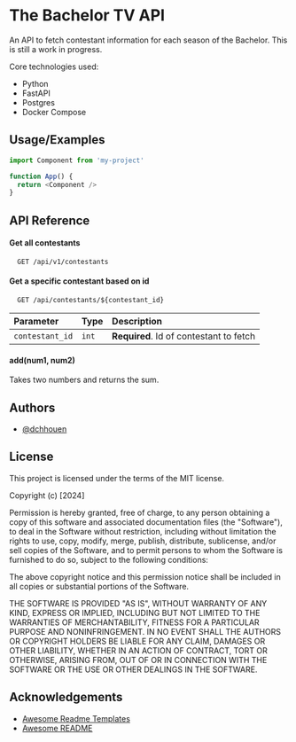 
# The Bachelor TV API

An API to fetch contestant information for each season of the Bachelor. This is still a work in progress.

Core technologies used:
* Python 
* FastAPI
* Postgres
* Docker Compose


## Usage/Examples

```javascript
import Component from 'my-project'

function App() {
  return <Component />
}
```


## API Reference

#### Get all contestants

```http
  GET /api/v1/contestants
```

#### Get a specific contestant based on id

```http
  GET /api/contestants/${contestant_id}
```

| Parameter | Type     | Description                       |
| :-------- | :------- | :-------------------------------- |
| `contestant_id`      | `int` | **Required**. Id of contestant to fetch |

#### add(num1, num2)

Takes two numbers and returns the sum.


## Authors

- [@dchhouen](https://github.com/dchhouen)


## License


This project is licensed under the terms of the MIT license.

Copyright (c) [2024] 

Permission is hereby granted, free of charge, to any person obtaining a copy
of this software and associated documentation files (the "Software"), to deal
in the Software without restriction, including without limitation the rights
to use, copy, modify, merge, publish, distribute, sublicense, and/or sell
copies of the Software, and to permit persons to whom the Software is
furnished to do so, subject to the following conditions:

The above copyright notice and this permission notice shall be included in all
copies or substantial portions of the Software.

THE SOFTWARE IS PROVIDED "AS IS", WITHOUT WARRANTY OF ANY KIND, EXPRESS OR
IMPLIED, INCLUDING BUT NOT LIMITED TO THE WARRANTIES OF MERCHANTABILITY,
FITNESS FOR A PARTICULAR PURPOSE AND NONINFRINGEMENT. IN NO EVENT SHALL THE
AUTHORS OR COPYRIGHT HOLDERS BE LIABLE FOR ANY CLAIM, DAMAGES OR OTHER
LIABILITY, WHETHER IN AN ACTION OF CONTRACT, TORT OR OTHERWISE, ARISING FROM,
OUT OF OR IN CONNECTION WITH THE SOFTWARE OR THE USE OR OTHER DEALINGS IN THE
SOFTWARE.



## Acknowledgements

 - [Awesome Readme Templates](https://awesomeopensource.com/project/elangosundar/awesome-README-templates)
 - [Awesome README](https://github.com/matiassingers/awesome-readme)

